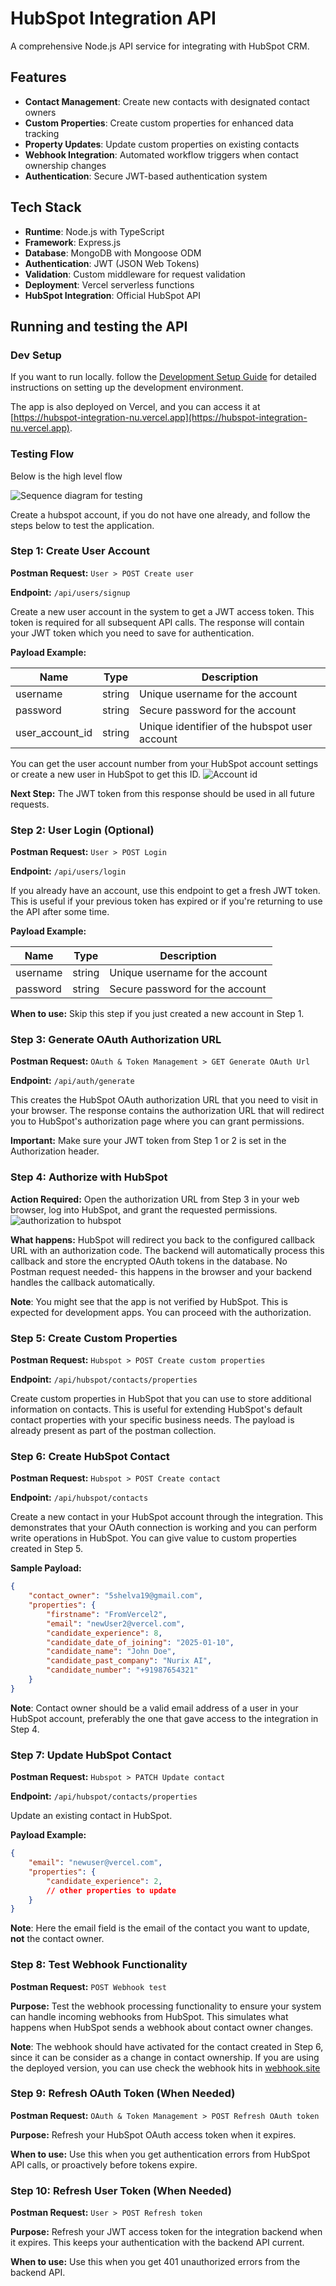 # HubSpot Integration API

A comprehensive Node.js API service for integrating with HubSpot CRM. 

## Features

- **Contact Management**: Create new contacts with designated contact owners
- **Custom Properties**: Create custom properties for enhanced data tracking
- **Property Updates**: Update custom properties on existing contacts
- **Webhook Integration**: Automated workflow triggers when contact ownership changes
- **Authentication**: Secure JWT-based authentication system

## Tech Stack

- **Runtime**: Node.js with TypeScript
- **Framework**: Express.js
- **Database**: MongoDB with Mongoose ODM
- **Authentication**: JWT (JSON Web Tokens)
- **Validation**: Custom middleware for request validation
- **Deployment**: Vercel serverless functions
- **HubSpot Integration**: Official HubSpot API

## Running and testing the API

### Dev Setup

If you want to run locally. follow the [Development Setup Guide](docs/dev-setup.md) for detailed instructions on setting up the development environment.

The app is also deployed on Vercel, and you can access it at [https://hubspot-integration-nu.vercel.app](https://hubspot-integration-nu.vercel.app).

### Testing Flow

Below is the high level flow

![Sequence diagram for testing](docs/attachments/sequence-diagram.png)

Create a hubspot account, if you do not have one already, and follow the steps below to test the application.

### Step 1: Create User Account

**Postman Request:** `User > POST Create user`

**Endpoint:** `/api/users/signup`

Create a new user account in the system to get a JWT access token. This token is required for all subsequent API calls. The response will contain your JWT token which you need to save for authentication.

**Payload Example:**

| Name  | Type   | Description                      |
|-------|--------|----------------------------------|
| username | string | Unique username for the account |
| password | string | Secure password for the account |
| user_account_id | string | Unique identifier of the hubspot user account |

You can get the user account number from your HubSpot account settings or create a new user in HubSpot to get this ID.
![Account id](docs/attachments/account-id.png)

**Next Step:** The JWT token from this response should be used in all future requests.

### Step 2: User Login (Optional)

**Postman Request:** `User > POST Login`

**Endpoint:** `/api/users/login`

If you already have an account, use this endpoint to get a fresh JWT token. This is useful if your previous token has expired or if you're returning to use the API after some time.

**Payload Example:**

| Name  | Type   | Description                      |
|-------|--------|----------------------------------|
| username | string | Unique username for the account |
| password | string | Secure password for the account |

**When to use:** Skip this step if you just created a new account in Step 1.

### Step 3: Generate OAuth Authorization URL

**Postman Request:** `OAuth & Token Management > GET Generate OAuth Url`

**Endpoint:** `/api/auth/generate`

This creates the HubSpot OAuth authorization URL that you need to visit in your browser. The response contains the authorization URL that will redirect you to HubSpot's authorization page where you can grant permissions.

**Important:** Make sure your JWT token from Step 1 or 2 is set in the Authorization header.

### Step 4: Authorize with HubSpot

**Action Required:** Open the authorization URL from Step 3 in your web browser, log into HubSpot, and grant the requested permissions.
![authorization to hubspot](docs/attachments/authorization-url.png)

**What happens:** HubSpot will redirect you back to the configured callback URL with an authorization code. The backend will automatically process this callback and store the encrypted OAuth tokens in the database. No Postman request needed- this happens in the browser and your backend handles the callback automatically.

**Note**: You might see that the app is not verified by HubSpot. This is expected for development apps. You can proceed with the authorization.

### Step 5: Create Custom Properties

**Postman Request:** `Hubspot > POST Create custom properties`

**Endpoint:** `/api/hubspot/contacts/properties`

Create custom properties in HubSpot that you can use to store additional information on contacts. This is useful for extending HubSpot's default contact properties with your specific business needs. The payload is already present as part of the postman collection.

### Step 6: Create HubSpot Contact

**Postman Request:** `Hubspot > POST Create contact`

**Endpoint:** `/api/hubspot/contacts`

Create a new contact in your HubSpot account through the integration. This demonstrates that your OAuth connection is working and you can perform write operations in HubSpot. You can give value to custom properties created in Step 5.

**Sample Payload:**

```json
{
    "contact_owner": "5shelva19@gmail.com",
    "properties": {
        "firstname": "FromVercel2",
        "email": "newUser2@vercel.com",
        "candidate_experience": 8,
        "candidate_date_of_joining": "2025-01-10",
        "candidate_name": "John Doe",
        "candidate_past_company": "Nurix AI",
        "candidate_number": "+91987654321"
    }
}
```

**Note**: Contact owner should be a valid email address of a user in your HubSpot account, preferably the one that gave access to the integration in Step 4.

### Step 7: Update HubSpot Contact

**Postman Request:** `Hubspot > PATCH Update contact`

**Endpoint:** `/api/hubspot/contacts/properties`

Update an existing contact in HubSpot.

**Payload Example:**

```json
{
    "email": "newuser@vercel.com",
    "properties": {
        "candidate_experience": 2,
        // other properties to update
    }
}
```

**Note**: Here the email field is the email of the contact you want to update, **not** the contact owner.

### Step 8: Test Webhook Functionality

**Postman Request:** `POST Webhook test`

**Purpose:** Test the webhook processing functionality to ensure your system can handle incoming webhooks from HubSpot. This simulates what happens when HubSpot sends a webhook about contact owner changes.

**Note**: The webhook should have activated for the contact created in Step 6, since it can be consider as a change in contact ownership. If you are using the deployed version, you can use check the webhook hits in [webhook.site](https://webhook.site/#!/view/7fc078a2-bfbf-4334-abeb-73c51fea6036/f8352138-2109-4e25-8cd5-abfda22a1c45/1)

### Step 9: Refresh OAuth Token (When Needed)

**Postman Request:** `OAuth & Token Management > POST Refresh OAuth token`

**Purpose:** Refresh your HubSpot OAuth access token when it expires. 

**When to use:** Use this when you get authentication errors from HubSpot API calls, or proactively before tokens expire.

### Step 10: Refresh User Token (When Needed)

**Postman Request:** `User > POST Refresh token`

**Purpose:** Refresh your JWT access token for the integration backend when it expires. This keeps your authentication with the backend API current.

**When to use:** Use this when you get 401 unauthorized errors from the backend API.
